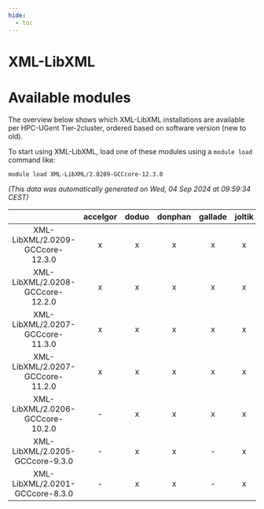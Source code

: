 ```yaml
---
hide:
  - toc
---
```


XML-LibXML
==========

# Available modules


The overview below shows which XML-LibXML installations are available per HPC-UGent Tier-2cluster, ordered based on software version (new to old).

To start using XML-LibXML, load one of these modules using a `module load` command like:

```shell
module load XML-LibXML/2.0209-GCCcore-12.3.0
```

*(This data was automatically generated on Wed, 04 Sep 2024 at 09:59:34 CEST)*  

| |accelgor|doduo|donphan|gallade|joltik|shinx|skitty|
| :---: | :---: | :---: | :---: | :---: | :---: | :---: | :---: |
|XML-LibXML/2.0209-GCCcore-12.3.0|x|x|x|x|x|x|x|
|XML-LibXML/2.0208-GCCcore-12.2.0|x|x|x|x|x|x|x|
|XML-LibXML/2.0207-GCCcore-11.3.0|x|x|x|x|x|-|x|
|XML-LibXML/2.0207-GCCcore-11.2.0|x|x|x|x|x|-|x|
|XML-LibXML/2.0206-GCCcore-10.2.0|-|x|x|x|x|-|x|
|XML-LibXML/2.0205-GCCcore-9.3.0|-|x|x|-|x|-|x|
|XML-LibXML/2.0201-GCCcore-8.3.0|-|x|x|-|x|-|x|
